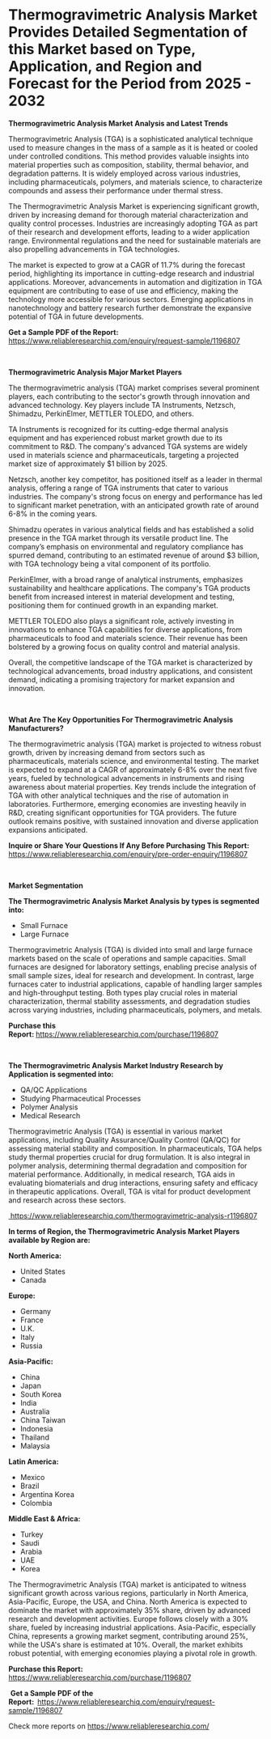 <p><h1>Thermogravimetric Analysis Market Provides Detailed Segmentation of this Market based on Type, Application, and Region and Forecast for the Period from 2025 - 2032</h1></p><p><strong>Thermogravimetric Analysis Market Analysis and Latest Trends</strong></p>
<p><p>Thermogravimetric Analysis (TGA) is a sophisticated analytical technique used to measure changes in the mass of a sample as it is heated or cooled under controlled conditions. This method provides valuable insights into material properties such as composition, stability, thermal behavior, and degradation patterns. It is widely employed across various industries, including pharmaceuticals, polymers, and materials science, to characterize compounds and assess their performance under thermal stress.</p><p>The Thermogravimetric Analysis Market is experiencing significant growth, driven by increasing demand for thorough material characterization and quality control processes. Industries are increasingly adopting TGA as part of their research and development efforts, leading to a wider application range. Environmental regulations and the need for sustainable materials are also propelling advancements in TGA technologies.</p><p>The market is expected to grow at a CAGR of 11.7% during the forecast period, highlighting its importance in cutting-edge research and industrial applications. Moreover, advancements in automation and digitization in TGA equipment are contributing to ease of use and efficiency, making the technology more accessible for various sectors. Emerging applications in nanotechnology and battery research further demonstrate the expansive potential of TGA in future developments.</p></p>
<p><strong>Get a Sample PDF of the Report:&nbsp;</strong> <a href="https://www.reliableresearchiq.com/enquiry/request-sample/1196807?utm_campaign=2257&utm_medium=2&utm_source=Github&utm_content=ia&utm_term=19022025&utm_id=thermogravimetric-analysis">https://www.reliableresearchiq.com/enquiry/request-sample/1196807</a></p>
<p>&nbsp;</p>
<p><strong>Thermogravimetric Analysis Major Market Players</strong></p>
<p><p>The thermogravimetric analysis (TGA) market comprises several prominent players, each contributing to the sector's growth through innovation and advanced technology. Key players include TA Instruments, Netzsch, Shimadzu, PerkinElmer, METTLER TOLEDO, and others. </p><p>TA Instruments is recognized for its cutting-edge thermal analysis equipment and has experienced robust market growth due to its commitment to R&D. The company's advanced TGA systems are widely used in materials science and pharmaceuticals, targeting a projected market size of approximately $1 billion by 2025.</p><p>Netzsch, another key competitor, has positioned itself as a leader in thermal analysis, offering a range of TGA instruments that cater to various industries. The company's strong focus on energy and performance has led to significant market penetration, with an anticipated growth rate of around 6-8% in the coming years.</p><p>Shimadzu operates in various analytical fields and has established a solid presence in the TGA market through its versatile product line. The company’s emphasis on environmental and regulatory compliance has spurred demand, contributing to an estimated revenue of around $3 billion, with TGA technology being a vital component of its portfolio.</p><p>PerkinElmer, with a broad range of analytical instruments, emphasizes sustainability and healthcare applications. The company's TGA products benefit from increased interest in material development and testing, positioning them for continued growth in an expanding market.</p><p>METTLER TOLEDO also plays a significant role, actively investing in innovations to enhance TGA capabilities for diverse applications, from pharmaceuticals to food and materials science. Their revenue has been bolstered by a growing focus on quality control and material analysis.</p><p>Overall, the competitive landscape of the TGA market is characterized by technological advancements, broad industry applications, and consistent demand, indicating a promising trajectory for market expansion and innovation.</p></p>
<p>&nbsp;</p>
<p><strong>What Are The Key Opportunities For Thermogravimetric Analysis Manufacturers?</strong></p>
<p><p>The thermogravimetric analysis (TGA) market is projected to witness robust growth, driven by increasing demand from sectors such as pharmaceuticals, materials science, and environmental testing. The market is expected to expand at a CAGR of approximately 6-8% over the next five years, fueled by technological advancements in instruments and rising awareness about material properties. Key trends include the integration of TGA with other analytical techniques and the rise of automation in laboratories. Furthermore, emerging economies are investing heavily in R&D, creating significant opportunities for TGA providers. The future outlook remains positive, with sustained innovation and diverse application expansions anticipated.</p></p>
<p><strong>Inquire or Share Your Questions If Any Before Purchasing This Report:</strong> <a href="https://www.reliableresearchiq.com/enquiry/pre-order-enquiry/1196807?utm_campaign=2257&utm_medium=2&utm_source=Github&utm_content=ia&utm_term=19022025&utm_id=thermogravimetric-analysis">https://www.reliableresearchiq.com/enquiry/pre-order-enquiry/1196807</a></p>
<p>&nbsp;</p>
<p><strong>Market Segmentation</strong></p>
<p><strong>The Thermogravimetric Analysis Market Analysis by types is segmented into:</strong></p>
<p><ul><li>Small Furnace</li><li>Large Furnace</li></ul></p>
<p><p>Thermogravimetric Analysis (TGA) is divided into small and large furnace markets based on the scale of operations and sample capacities. Small furnaces are designed for laboratory settings, enabling precise analysis of small sample sizes, ideal for research and development. In contrast, large furnaces cater to industrial applications, capable of handling larger samples and high-throughput testing. Both types play crucial roles in material characterization, thermal stability assessments, and degradation studies across varying industries, including pharmaceuticals, polymers, and metals.</p></p>
<p><strong>Purchase this Report:&nbsp;</strong><a href="https://www.reliableresearchiq.com/purchase/1196807?utm_campaign=2257&utm_medium=2&utm_source=Github&utm_content=ia&utm_term=19022025&utm_id=thermogravimetric-analysis">https://www.reliableresearchiq.com/purchase/1196807</a></p>
<p>&nbsp;</p>
<p><strong>The Thermogravimetric Analysis Market Industry Research by Application is segmented into:</strong></p>
<p><ul><li>QA/QC Applications</li><li>Studying Pharmaceutical Processes</li><li>Polymer Analysis</li><li>Medical Research</li></ul></p>
<p><p>Thermogravimetric Analysis (TGA) is essential in various market applications, including Quality Assurance/Quality Control (QA/QC) for assessing material stability and composition. In pharmaceuticals, TGA helps study thermal properties crucial for drug formulation. It is also integral in polymer analysis, determining thermal degradation and composition for material performance. Additionally, in medical research, TGA aids in evaluating biomaterials and drug interactions, ensuring safety and efficacy in therapeutic applications. Overall, TGA is vital for product development and research across these sectors.</p></p>
<p><a href="https://www.reliableresearchiq.com/thermogravimetric-analysis-r1196807?utm_campaign=2257&utm_medium=2&utm_source=Github&utm_content=ia&utm_term=19022025&utm_id=thermogravimetric-analysis">&nbsp;https://www.reliableresearchiq.com/thermogravimetric-analysis-r1196807</a></p>
<p><strong>In terms of Region, the Thermogravimetric Analysis Market Players available by Region are:</strong></p>
<p>
    <p> <strong> North America: </strong>
        <ul>
            <li>United States</li>
            <li>Canada</li>
        </ul>
        </p> 
    <p> <strong> Europe: </strong>
        <ul>
            <li>Germany</li>
            <li>France</li>
            <li>U.K.</li>
            <li>Italy</li>
            <li>Russia</li>
        </ul>
        </p> 
    <p> <strong> Asia-Pacific: </strong>
        <ul>
            <li>China</li>
            <li>Japan</li>
            <li>South Korea</li>
            <li>India</li>
            <li>Australia</li>
            <li>China Taiwan</li>
            <li>Indonesia</li>
            <li>Thailand</li>
            <li>Malaysia</li>
        </ul>
        </p> 
    <p> <strong> Latin America: </strong>
        <ul>
            <li>Mexico</li>
            <li>Brazil</li>
            <li>Argentina Korea</li>
            <li>Colombia</li>
        </ul>
        </p> 
    <p> <strong> Middle East & Africa: </strong>
        <ul>
            <li>Turkey</li>
            <li>Saudi</li>
            <li>Arabia</li>
            <li>UAE</li>
            <li>Korea</li>
        </ul>
    </p>
    </p>
<p><p>The Thermogravimetric Analysis (TGA) market is anticipated to witness significant growth across various regions, particularly in North America, Asia-Pacific, Europe, the USA, and China. North America is expected to dominate the market with approximately 35% share, driven by advanced research and development activities. Europe follows closely with a 30% share, fueled by increasing industrial applications. Asia-Pacific, especially China, represents a growing market segment, contributing around 25%, while the USA's share is estimated at 10%. Overall, the market exhibits robust potential, with emerging economies playing a pivotal role in growth.</p></p>
<p><strong>Purchase this Report: </strong><a href="https://www.reliableresearchiq.com/purchase/1196807?utm_campaign=2257&utm_medium=2&utm_source=Github&utm_content=ia&utm_term=19022025&utm_id=thermogravimetric-analysis">https://www.reliableresearchiq.com/purchase/1196807</a></p>
<p>&nbsp;<strong>Get a Sample PDF of the Report:&nbsp;&nbsp;</strong><a href="https://www.reliableresearchiq.com/enquiry/request-sample/1196807?utm_campaign=2257&utm_medium=2&utm_source=Github&utm_content=ia&utm_term=19022025&utm_id=thermogravimetric-analysis">https://www.reliableresearchiq.com/enquiry/request-sample/1196807</a></p>
<p><strong></strong></p>
<p>Check more reports on <a href="https://www.reliableresearchiq.com/?utm_campaign=2257&utm_medium=2&utm_source=Github&utm_content=ia&utm_term=19022025&utm_id=thermogravimetric-analysis">https://www.reliableresearchiq.com/</a></p>